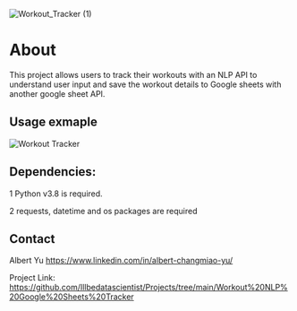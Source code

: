 ![Workout_Tracker (1)](https://user-images.githubusercontent.com/111477091/209449487-dea89f0d-ceec-41cb-b3f7-9335e3ea91c1.png)



# About
This project allows users to track their workouts with an NLP API to understand user input and save the workout details to Google sheets with another google sheet API.

## Usage exmaple
![Workout Tracker](https://user-images.githubusercontent.com/111477091/209449179-839009bb-cd8c-4cea-9d9b-396897ce1a33.gif)


## Dependencies:
1 Python v3.8 is required.

2 requests, datetime and os packages are required

## Contact
Albert Yu https://www.linkedin.com/in/albert-changmiao-yu/

Project Link: https://github.com/Illbedatascientist/Projects/tree/main/Workout%20NLP%20Google%20Sheets%20Tracker
